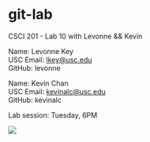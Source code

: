 git-lab
=======

CSCI 201 - Lab 10 with Levonne &amp;&amp; Kevin

Name: Levonne Key<br>
USC Email: lkey@usc.edu<br>
GitHub: levonne

Name: Kevin Chan<br>
USC Email: kevinalc@usc.edu<br>
GitHub: kevinalc

Lab session: Tuesday, 6PM

<img src="http://octodex.github.com/images/labtocat.png" />

